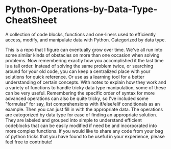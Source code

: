 # Python-Operations-by-Data-Type-CheatSheet
A collection of code blocks, functions and one-liners used to efficiently access, modify, and manipulate data with Python. Categorized by data type.

This is a repo that I figure can eventually grow over time. We've all run into some similar kinds of obstacles on more than
one occasion when solving problems. Now remembering exactly how you accomplished it the last time is a tall order. Instead of solving the same problem twice, or searching around for your old code, you can keep a centralized place with your solutions for quick reference.
Or use as a learning tool for a better understanding of certain concepts. With notes to explain how they work and a variety of functions to handle tricky data type manipulation, some of these can be very useful. 
Remembering the specific order of syntax for more advanced operations can also be quite tricky, so I've included some "formulas" for say, list comprehensions with if/else/elif conditionals as an example. Then you can just fill in with the appropriate data.
The operations are categorized by data type for ease of finding an appropriate solution. They are labeled and grouped into simple to understand efficient codeblocks that can be easily modified if need be and incorporated into more complex functions. 
If you would like to share any code from your bag of python tricks that you have found to be useful in your experience, please feel free to contribute! 
